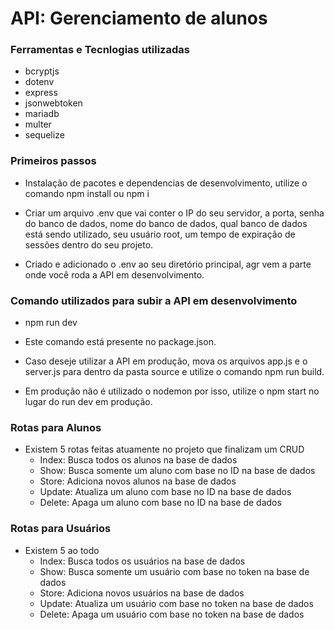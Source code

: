 # API: Gerenciamento de alunos

### Ferramentas e Tecnlogias utilizadas

- bcryptjs
- dotenv
- express
- jsonwebtoken
- mariadb
- multer
- sequelize

### Primeiros passos 

- Instalação de pacotes e dependencias de desenvolvimento, utilize o comando npm install ou npm i 

- Criar um arquivo .env que vai conter o IP do seu servidor, a porta, senha do banco de dados, nome do banco de dados, qual banco de dados está sendo utilizado, seu usuário root, um tempo de expiração de sessões dentro do seu projeto.

- Criado e adicionado o .env ao seu diretório principal, agr vem a parte onde você roda a API em desenvolvimento.

### Comando utilizados para subir a API em desenvolvimento 

- npm run dev 

- Este comando está presente no package.json.
- Caso deseje utilizar a API em produção, mova os arquivos app.js e o server.js para dentro da pasta source e utilize o comando npm run build.
- Em produção não é utilizado o nodemon por isso, utilize o npm start no lugar do run dev em produção. 

### Rotas para Alunos

- Existem 5 rotas feitas atuamente no projeto que finalizam um CRUD 
    - Index: Busca todos os alunos na base de dados
    - Show: Busca somente um aluno com base no ID na base de dados
    - Store: Adiciona novos alunos na base de dados
    - Update: Atualiza um aluno com base no ID na base de dados
    - Delete: Apaga um aluno com base no ID na base de dados

### Rotas para Usuários

- Existem 5 ao todo
    - Index: Busca todos os usuários na base de dados
    - Show: Busca somente um usuário com base no token na base de dados
    - Store: Adiciona novos usuários na base de dados
    - Update: Atualiza um usuário com base no token na base de dados
    - Delete: Apaga um usuário com base no token na base de dados